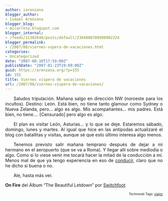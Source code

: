 ```yaml
---
author: iarenzana
blogger_author:
- Ismael Arenzana
blogger_blog:
- micarreta.blogspot.com
blogger_internal:
- /feeds/11302648/posts/default/2364880788990902224
blogger_permalink:
- /2007/08/viernes-vspera-de-vacaciones.html
categories:
- Uncategorized
date: "2007-08-10T17:59:00Z"
publishDate: "2097-01-23T19:09:00Z"
guid: https://arenzana.org/?p=155
id: 155
title: Viernes víspera de vacaciones
url: /2007/08/viernes-vispera-de-vacaciones/
---
```

<p style="text-align:justify;text-indent:20pt;">
  Saludos tripulación. Mañana salgo en dirección NW (noroeste para los incultos). Destino: León. Está bien, no tiene tanto glamour como Sydney o Nueva Zelanda, pero&#8230; algo es algo. Mis acompañantes&#8230; mis padres. Está bien, no tiene&#8230;. [Censurado] pero algo es algo.
</p>

<p style="text-align:justify;text-indent:20pt;">
  El plan es visitar León, Asturias&#8230; y lo que se deje. Estaremos sábado, domingo, lunes y martes. Al igual que hice en las antípodas actualizaré el blog con batallitas y visitas, aunque sé que esto último interesa algo menos.
</p>

<p style="text-align:justify;text-indent:20pt;">
  Tenemos previsto salir mañana temprano después de dejar a mi hermano en el aeropuerto (que se va a Roma). Y llegar allí sobre mediodía o algo. Como si lo viese venir me tocará hacer la mitad de la conducción a mí. Menos mal de que ya tengo experiencia en eso de <a href="http://micarreta.blogspot.com/2007/03/conociendo-los-locales-captulo-2-la.html">conducir</a>, claro que no he dicho si buena o no.
</p>

<p style="text-align:justify;text-indent:20pt;">
  Ale, hasta más ver.
</p>

<p style="text-align:justify;text-indent:20pt;">
  <p>
    <strong>On Fire</strong> del Álbum &#8220;The Beautiful Letdown&#8221; por <a href="http://www.google.com/search?q=%22Switchfoot%22">Switchfoot</a>
  </p>
  
  <p>
    <!-- technorati tags start -->
  </p>
  
  <p style="text-align:right;font-size:10px;">
    Technorati Tags: <a href="http://www.technorati.com/tag/viajes" rel="tag">viajes</a>
  </p>
  
  <p>
    <!-- technorati tags end -->
  </p>

